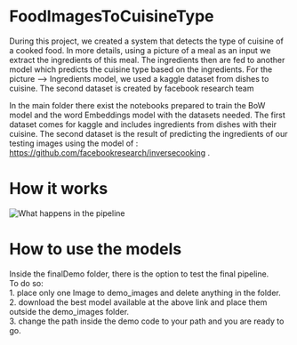 # FoodImagesToCuisineType
During this project, we created a system that detects the type of cuisine of a cooked food. 
In more details, using a picture of a meal as an input we extract the ingredients of this meal.
The ingredients then are fed to another model which predicts the cuisine type based on the ingredients.
For the picture --> Ingredients model, we used a kaggle dataset from dishes to cuisine.
The second dataset is created by facebook research team


In the main folder there exist the notebooks prepared to train the BoW model and the word Embeddings model with the datasets needed. 
The first dataset comes for kaggle and includes ingredients from dishes with their cuisine.
The second dataset is the result of predicting the ingredients of our testing images using the model of : https://github.com/facebookresearch/inversecooking . 

# How it works
![What happens in the pipeline](https://github.com/nikobent/FoodImagesToCuisineType/blob/masterhwoitworks.PNG)

# How to use the models
Inside the finalDemo folder, there is the option to test the final pipeline. <br>
To do so:<br> 1. place only one Image to demo_images and delete anything in the folder. <br>
	2. download the best model available at the above link and place them outside the demo_images folder.<br>
	3. change the path inside the demo code to your path and you are ready to go.<br>
